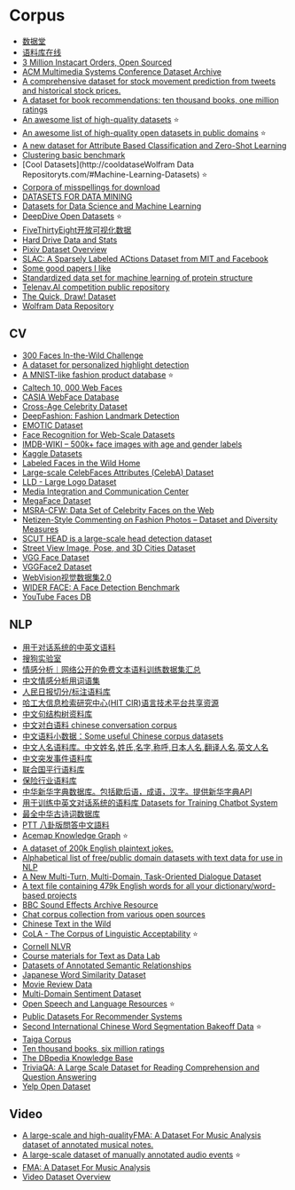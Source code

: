 # Corpus

- [数据堂](http://more.datatang.com/)
- [语料库在线](http://www.cncorpus.org/index.aspx)
- [3 Million Instacart Orders, Open Sourced](https://www.instacart.com/datasets/grocery-shopping-2017)
- [ACM Multimedia Systems Conference Dataset Archive](http://traces.cs.umass.edu/index.php/Mmsys/Mmsys)
- [A comprehensive dataset for stock movement prediction from tweets and historical stock prices.](https://github.com/yumoxu/stocknet-dataset)
- [A dataset for book recommendations: ten thousand books, one million ratings](https://www.kaggle.com/zygmunt/goodbooks-10k)
- [An awesome list of high-quality datasets](https://webhose.io/datasets) :star:
- [An awesome list of high-quality open datasets in public domains](https://github.com/caesar0301/awesome-public-datasets) :star:
- [A new dataset for Attribute Based Classification and Zero-Shot Learning](http://cvml.ist.ac.at/AwA2/)
- [Clustering basic benchmark](https://cs.joensuu.fi/sipu/datasets/)
- [Cool Datasets](http://cooldataseWolfram Data Repositoryts.com/#Machine-Learning-Datasets) :star:
- [Corpora of misspellings for download](http://www.dcs.bbk.ac.uk/~ROGER/corpora.html)
- [DATASETS FOR DATA MINING](http://www.inf.ed.ac.uk/teaching/courses/dme/html/datasets0405.html)
- [Datasets for Data Science and Machine Learning](https://elitedatascience.com/datasets)
- [DeepDive Open Datasets](http://deepdive.stanford.edu/opendata/) :star:
- [FiveThirtyEight开放可视化数据](https://www.weibo.com/fly51fly?is_all=1#_rnd1518270026401)
- [Hard Drive Data and Stats](https://www.backblaze.com/b2/hard-drive-test-data.html)
- [Pixiv Dataset Overview](https://github.com/jerryli27/pixiv_dataset)
- [SLAC: A Sparsely Labeled ACtions Dataset from MIT and Facebook](http://slac.csail.mit.edu/)
- [Some good papers I like](https://github.com/hoangcuong2011/Good-Papers)
- [Standardized data set for machine learning of protein structure](https://github.com/aqlaboratory/proteinnet)
- [Telenav.AI competition public repository](https://github.com/Telenav/Telenav.AI)
- [The Quick, Draw! Dataset](https://github.com/googlecreativelab/quickdraw-dataset)
- [Wolfram Data Repository](https://datarepository.wolframcloud.com/)


## CV

- [300 Faces In-the-Wild Challenge](https://ibug.doc.ic.ac.uk/resources/300-W/)
- [A dataset for personalized highlight detection](https://github.com/gifs/personalized-highlights-dataset)
- [A MNIST-like fashion product database](https://github.com/zalandoresearch/fashion-mnist) :star:
- [Caltech 10, 000 Web Faces](http://www.vision.caltech.edu/Image_Datasets/Caltech_10K_WebFaces/#Download)
- [CASIA WebFace Database](http://www.cbsr.ia.ac.cn/english/CASIA-WebFace-Database.html)
- [Cross-Age Celebrity Dataset](http://bcsiriuschen.github.io/CARC/)
- [DeepFashion: Fashion Landmark Detection](http://mmlab.ie.cuhk.edu.hk/projects/DeepFashion/LandmarkDetection.html)
- [EMOTIC Dataset](http://sunai.uoc.edu/emotic/)
- [Face Recognition for Web-Scale Datasets](http://enriquegortiz.com/wordpress/enriquegortiz/research/face-recognition/webscale-face-recognition/)
- [IMDB-WIKI – 500k+ face images with age and gender labels](https://data.vision.ee.ethz.ch/cvl/rrothe/imdb-wiki/)
- [Kaggle Datasets](https://www.kaggle.com/datasets)
- [Labeled Faces in the Wild Home](http://vis-www.cs.umass.edu/lfw/)
- [Large-scale CelebFaces Attributes (CelebA) Dataset](http://mmlab.ie.cuhk.edu.hk/projects/CelebA.html)
- [LLD - Large Logo Dataset](https://data.vision.ee.ethz.ch/cvl/lld/)
- [Media Integration and Communication Center](https://www.micc.unifi.it/resources/)
- [MegaFace Dataset](http://megaface.cs.washington.edu/dataset/download.html)
- [MSRA-CFW: Data Set of Celebrity Faces on the Web](https://www.microsoft.com/en-us/research/project/msra-cfw-data-set-of-celebrity-faces-on-the-web/?from=http%3A%2F%2Fresearch.microsoft.com%2Fen-us%2Fprojects%2Fmsra-cfw%2Fcasia)
- [Netizen-Style Commenting on Fashion Photos – Dataset and Diversity Measures](https://mashyu.github.io/NSC/)
- [SCUT HEAD is a large-scale head detection dataset](https://github.com/HCIILAB/SCUT-HEAD-Dataset-Release)
- [Street View Image, Pose, and 3D Cities Dataset](https://github.com/amir32002/3D_Street_View)
- [VGG Face Dataset](http://www.robots.ox.ac.uk/~vgg/data/vgg_face/)
- [VGGFace2 Dataset](http://www.robots.ox.ac.uk/~vgg/data/vgg_face2/)
- [WebVision视觉数据集2.0](http://www.vision.ee.ethz.ch/webvision/index.html)
- [WIDER FACE: A Face Detection Benchmark](http://mmlab.ie.cuhk.edu.hk/projects/WIDERFace/)
- [YouTube Faces DB](https://www.cs.tau.ac.il/~wolf/ytfaces/)

## NLP

- [用于对话系统的中英文语料](https://github.com/candlewill/Dialog_Corpus)
- [搜狗实验室](http://www.sogou.com/labs/)
- [情感分析︱网络公开的免费文本语料训练数据集汇总](http://blog.csdn.net/sinat_26917383/article/details/51321505)
- [中文情感分析用词语集](http://www.keenage.com/html/c_bulletin_2007.htm)
- [人民日报切分/标注语料库](http://www.icl.pku.edu.cn/icl_res/)
- [哈工大信息检索研究中心(HIT CIR)语言技术平台共享资源](http://ir.hit.edu.cn/demo/ltp/Sharing_Plan.htm)
- [中文句结构树资料库](http://turing.iis.sinica.edu.tw/treesearch/)
- [中文对白语料 chinese conversation corpus](https://github.com/rustch3n/dgk_lost_conv)
- [中文语料小数据：Some useful Chinese corpus datasets](https://github.com/crownpku/Small-Chinese-Corpus)
- [中文人名语料库。中文姓名,姓氏,名字,称呼,日本人名,翻译人名,英文人名](https://github.com/wainshine/Chinese-Names-Corpus)
- [中文突发事件语料库](https://github.com/shijiebei2009/CEC-Corpus)
- [联合国平行语料库](https://conferences.unite.un.org/UNCorpus/zh)
- [保险行业语料库](https://github.com/Samurais/insuranceqa-corpus-zh)
- [中华新华字典数据库。包括歇后语，成语，汉字。提供新华字典API](https://github.com/pwxcoo/chinese-xinhua)
- [用于训练中英文对话系统的语料库 Datasets for Training Chatbot System](https://github.com/candlewill/Dialog_Corpus)
- [最全中华古诗词数据库](https://github.com/chinese-poetry/chinese-poetry)
- [PTT 八卦版問答中文語料](https://github.com/zake7749/Gossiping-Chinese-Corpus)
- [Acemap Knowledge Graph](http://acemap.sjtu.edu.cn/app/AceKG/) :star:
- [A dataset of 200k English plaintext jokes.](https://github.com/taivop/joke-dataset)
- [Alphabetical list of free/public domain datasets with text data for use in NLP](https://github.com/niderhoff/nlp-datasets)
- [A New Multi-Turn, Multi-Domain, Task-Oriented Dialogue Dataset](https://nlp.stanford.edu/blog/a-new-multi-turn-multi-domain-task-oriented-dialogue-dataset/)
- [A text file containing 479k English words for all your dictionary/word-based projects](https://github.com/dwyl/english-words)
- [BBC Sound Effects Archive Resource](http://bbcsfx.acropolis.org.uk/index)
- [Chat corpus collection from various open sources](https://github.com/Marsan-Ma/chat_corpus)
- [Chinese Text in the Wild](https://ctwdataset.github.io/)
- [CoLA - The Corpus of Linguistic Acceptability](https://nyu-mll.github.io/CoLA/) :star:
- [Cornell NLVR](http://lic.nlp.cornell.edu/nlvr/)
- [Course materials for Text as Data Lab](https://github.com/leslie-huang/Text-as-Data-Lab-Spr2018)
- [Datasets of Annotated Semantic Relationships](https://github.com/davidsbatista/Annotated-Semantic-Relationships-Datasets)
- [Japanese Word Similarity Dataset](https://github.com/tmu-nlp/JapaneseWordSimilarityDataset)
- [Movie Review Data](http://www.cs.cornell.edu/people/pabo/movie-review-data/)
- [Multi-Domain Sentiment Dataset](http://www.cs.jhu.edu/~mdredze/datasets/sentiment/)
- [Open Speech and Language Resources](http://www.openslr.org/33) :star:
- [Public Datasets For Recommender Systems](https://github.com/caserec/Datasets-for-Recommneder-Systems)
- [Second International Chinese Word Segmentation Bakeoff Data](http://sighan.cs.uchicago.edu/bakeoff2005/) :star:
- [Taiga Сorpus](https://tatianashavrina.github.io/taiga_site/)
- [Ten thousand books, six million ratings](https://github.com/zygmuntz/goodbooks-10k)
- [The DBpedia Knowledge Base](http://wiki.dbpedia.org/about)
- [TriviaQA: A Large Scale Dataset for Reading Comprehension and Question Answering](http://nlp.cs.washington.edu/triviaqa/)
- [Yelp Open Dataset](https://www.yelp.com/dataset)

## Video

- [A large-scale and high-qualityFMA: A Dataset For Music Analysis dataset of annotated musical notes.](https://magenta.tensorflow.org/datasets/nsynth)
- [A large-scale dataset of manually annotated audio events](https://research.google.com/audioset/) :star:
- [FMA: A Dataset For Music Analysis](https://github.com/mdeff/fma)
- [Video Dataset Overview](https://www.di.ens.fr/~miech/datasetviz/)
